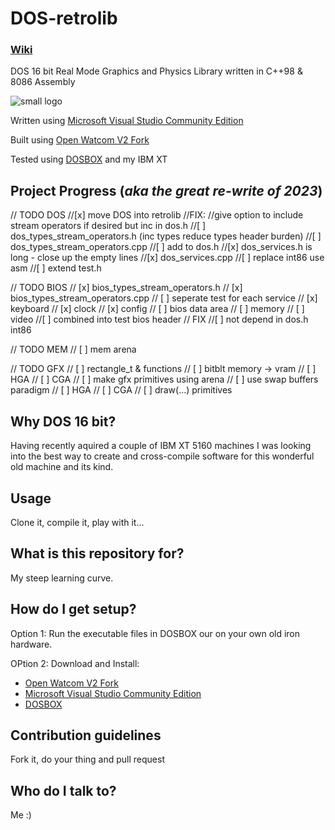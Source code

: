 # DOS-retrolib
### [Wiki](https://github.com/ifknot/DOS-retrolib/wiki)
DOS 16 bit Real Mode Graphics and Physics Library written in C++98 &amp; 8086 Assembly

![small logo](https://cldup.com/MWyAWo2qLY.png) 

Written using [Microsoft Visual Studio Community Edition](https://visualstudio.microsoft.com/vs/community/)

Built using [Open Watcom V2 Fork](https://open-watcom.github.io/)

Tested using [DOSBOX](https://www.dosbox.com/) and my IBM XT

## Project Progress (*aka the great re-write of 2023*)

// TODO DOS
//[x] move DOS into retrolib
//FIX:
//give option to include stream operators if desired but inc in dos.h 
//[ ] dos_types_stream_operators.h (inc types reduce types header burden)
//[ ] dos_types_stream_operators.cpp 
//[ ] add to dos.h
//[x] dos_services.h is long - close up the empty lines
//[x] dos_services.cpp
//[ ] replace int86 use asm
//[ ] extend test.h

// TODO BIOS
// [x] bios_types_stream_operators.h
// [x] bios_types_stream_operators.cpp
// [ ] seperate test for each service
//  [x] keyboard
//  [x] clock 
//  [x] config
//  [ ] bios data area 
//  [ ] memory
//  [ ] video
//[ ] combined into test bios header
// FIX
//[ ] not depend in dos.h int86

// TODO MEM
// [ ] mem arena

// TODO GFX
// [ ] rectangle_t & functions
// [ ] bitblt memory -> vram
//   [ ] HGA
//   [ ] CGA
// [ ] make gfx primitives using arena
// [ ] use swap buffers paradigm
//   [ ] HGA
//   [ ] CGA
// [ ] draw(...) primitives

## Why DOS 16 bit?

Having recently aquired a couple of IBM XT 5160 machines I was looking into the best way to create and cross-compile software for this wonderful old machine and its kind.

## Usage

Clone it, compile it, play with it...

## What is this repository for?

My steep learning curve.

## How do I get setup?

Option 1: Run the executable files in DOSBOX our on your own old iron hardware.

OPtion 2: Download and Install:

+ [Open Watcom V2 Fork](https://open-watcom.github.io/)
+ [Microsoft Visual Studio Community Edition](https://visualstudio.microsoft.com/vs/community/)
+ [DOSBOX](https://www.dosbox.com/)

## Contribution guidelines

Fork it, do your thing and pull request

## Who do I talk to?

Me :)
